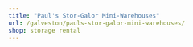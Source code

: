 ```yaml
---
title: "Paul's Stor-Galor Mini-Warehouses"
url: /galveston/pauls-stor-galor-mini-warehouses/
shop: storage rental
---
```

